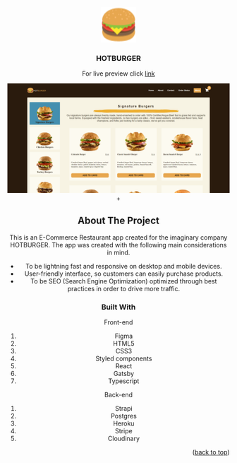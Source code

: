 <div id="top"></div>

<!-- PROJECT LOGO -->
<br />
<div align="center" >
  <a href="https://hotburger-restaurant.netlify.app/">
    <img src="https://github.com/Dev-Geo-Nik/HOTBURGER/blob/main/src/assets/images/Logo.png" alt="Logo" width="80" height="80">
  </a>

  <h3 align="center">HOTBURGER</h3>

 
For live preview click [link](https://hotburger-restaurant.netlify.app)


<img src="https://github.com/Dev-Geo-Nik/Personal-website/blob/main/src/assets/images/projects/hotburger/menu.png" alt="project image">+

## About The Project
This is an E-Commerce Restaurant app created for the imaginary company HOTBURGER. The app was created with the following main considerations in mind.

-   To be lightning fast and responsive on desktop and mobile devices.
-   User-friendly interface, so customers can easily purchase products.
-   To be SEO (Search Engine Optimization) optimized through best practices in order to drive more traffic.



### Built With

Front-end
1. Figma
1. HTML5
1. CSS3
1. Styled components
1. React
1. Gatsby
1. Typescript


Back-end
1. Strapi
1. Postgres
1. Heroku
1. Stripe
1. Cloudinary






<p align="right">(<a href="#top">back to top</a>)</p>


